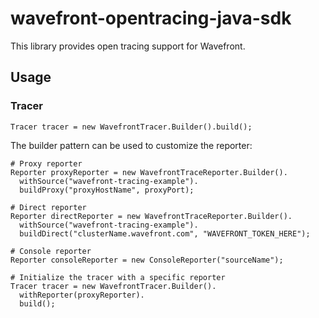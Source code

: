 # wavefront-opentracing-java-sdk

This library provides open tracing support for Wavefront.

## Usage

### Tracer
```
Tracer tracer = new WavefrontTracer.Builder().build();
```

The builder pattern can be used to customize the reporter:

```
# Proxy reporter
Reporter proxyReporter = new WavefrontTraceReporter.Builder().
  withSource("wavefront-tracing-example").
  buildProxy("proxyHostName", proxyPort);

# Direct reporter
Reporter directReporter = new WavefrontTraceReporter.Builder().
  withSource("wavefront-tracing-example").
  buildDirect("clusterName.wavefront.com", "WAVEFRONT_TOKEN_HERE");

# Console reporter
Reporter consoleReporter = new ConsoleReporter("sourceName");

# Initialize the tracer with a specific reporter
Tracer tracer = new WavefrontTracer.Builder().
  withReporter(proxyReporter).
  build();
```
